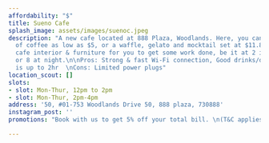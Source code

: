 ```yaml
---
affordability: "$"
title: Sueno Cafe
splash_image: assets/images/suenoc.jpeg
description: "A new cafe located at 888 Plaza, Woodlands. Here, you can get a cup
  of coffee as low as $5, or a waffle, gelato and mocktail set at $11.80. Minimalistic
  cafe interior & furniture for you to get some work done, be it at 2 in the afternoon
  or 8 at night.\n\nPros: Strong & fast Wi-Fi connection, Good drinks/desserts, Booking
  is up to 2hr  \nCons: Limited power plugs"
location_scout: []
slots:
- slot: Mon-Thur, 12pm to 2pm
- slot: Mon-Thur, 2pm-4pm
address: '50, #01-753 Woodlands Drive 50, 888 plaza, 730888'
instagram_post: ''
promotions: "Book with us to get 5% off your total bill. \n(T&C applies)"

---
```

